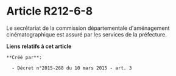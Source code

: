 # Article R212-6-8

Le secrétariat de la commission départementale d'aménagement cinématographique est assuré par les services de la préfecture.

**Liens relatifs à cet article**

	**Créé par**:

	  - Décret n°2015-268 du 10 mars 2015 - art. 3
